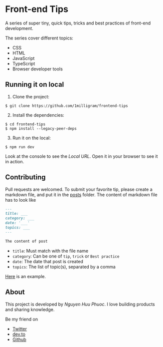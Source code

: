 # Front-end Tips

A series of super tiny, quick tips, tricks and best practices of front-end development.

The series cover different topics:

-   CSS
-   HTML
-   JavaScript
-   TypeScript
-   Browser developer tools

## Running it on local

1. Clone the project:

```shell
$ git clone https://github.com/1milligram/frontend-tips
```

2. Install the dependencies:

```shell
$ cd frontend-tips
$ npm install --legacy-peer-deps
```

3. Run it on the local:

```shell
$ npm run dev
```

Look at the console to see the _Local URL_. Open it in your browser to see it in action.

## Contributing

Pull requests are welcomed. To submit your favorite tip, please create a markdown file, and put it in the [posts](posts) folder.
The content of markdown file has to look like

```md
---
title: ___
category: ___
date: '___'
topics: ___
---

The content of post
```

-   `title`: Must match with the file name
-   `category`: Can be one of `tip`, `trick` or `Best practice`
-   `date`: The date that post is created
-   `topics`: The list of topic(s), separated by a comma

[Here](posts/convert-string-to-number.md) is an example.

## About

This project is developed by _Nguyen Huu Phuoc_. I love building products and sharing knowledge.

Be my friend on

-   [Twitter](https://twitter.com/nghuuphuoc)
-   [dev.to](https://dev.to/phuocng)
-   [Github](https://github.com/phuoc-ng)
